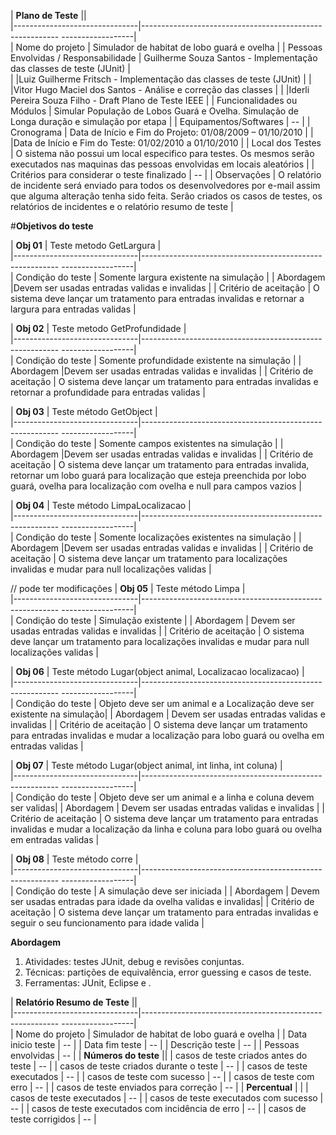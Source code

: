 | **Plano de Teste**                  ||  
|-------------------------------|--------------------------------------------------------- ------------------|  
| Nome do projeto              | Simulador de habitat de lobo guará e ovelha                         | 
| Pessoas Envolvidas / Responsabilidade |  Guilherme Souza Santos - Implementação das classes de teste (JUnit) |  
| |Luiz Guilherme Fritsch - Implementação das classes de teste (JUnit)  |
| |Vitor Hugo Maciel dos Santos - Análise e correção das classes  |
| |Iderli Pereira Souza Filho - Draft Plano de Teste IEEE  |
| Funcionalidades ou Módulos | Simular População de Lobos Guará e Ovelha. Simulação de Longa duração e  simulação por etapa                                              |
| Equipamentos/Softwares  | --                     |
| Cronograma  | Data de Início e Fim do Projeto: 01/08/2009 – 01/10/2010  |
| |Data de Início e Fim do Teste: 01/02/2010 a 01/10/2010  |
| Local dos Testes | O sistema não possui um local especifico para testes. Os mesmos serão executados nas maquinas das pessoas envolvidas em locais aleatórios |
| Critérios para considerar o teste finalizado | -- |
| Observações | O relatório de incidente será enviado para todos os desenvolvedores por e-mail assim que alguma alteração tenha sido feita. Serão criados os casos de testes, os relatórios de incidentes e o relatório resumo de teste |



#**Objetivos do teste**

| **Obj 01**                  | Teste metodo GetLargura |  
|-------------------------------|--------------------------------------------------------- ------------------|  
| Condição do teste             | Somente largura existente na simulação                          | 
| Abordagem             |Devem ser usadas entradas validas e invalidas | 
| Critério de aceitação             | O sistema deve lançar um tratamento para entradas invalidas e retornar a largura para entradas validas                         |  
 
| **Obj 02**                  | Teste metodo GetProfundidade |  
|-------------------------------|--------------------------------------------------------- ------------------|  
| Condição do teste             | Somente profundidade existente na simulação                        | 
| Abordagem             |Devem ser usadas entradas validas e invalidas | 
| Critério de aceitação             | O sistema deve lançar um tratamento para entradas invalidas e retornar a profundidade para entradas validas                         |  

| **Obj 03**                  | Teste método GetObject |  
|-------------------------------|--------------------------------------------------------- ------------------|  
| Condição do teste             | Somente campos existentes na simulação      | 
| Abordagem             |Devem ser usadas entradas validas e invalidas | 
| Critério de aceitação             | O sistema deve lançar um tratamento para entradas invalida, retornar um lobo guará para localização que esteja preenchida por lobo guará, ovelha para localização com ovelha e null para campos vazios |  

| **Obj 04**                  | Teste método LimpaLocalizacao |  
|-------------------------------|--------------------------------------------------------- ------------------|  
| Condição do teste             | Somente localizações existentes na simulação    | 
| Abordagem             |Devem ser usadas entradas validas e invalidas | 
| Critério de aceitação             | O sistema deve lançar um tratamento para localizações invalidas e mudar para null localizações validas |  

// pode ter modificações
| **Obj 05**                  | Teste método Limpa |  
|-------------------------------|--------------------------------------------------------- ------------------|  
| Condição do teste             | Simulação existente | 
| Abordagem             | Devem ser usadas entradas validas e invalidas | 
| Critério de aceitação             | O sistema deve lançar um tratamento para localizações invalidas e mudar para null localizações validas |  

| **Obj 06**                  | Teste método Lugar(object animal, Localizacao localizacao) |  
|-------------------------------|--------------------------------------------------------- ------------------|  
| Condição do teste             | Objeto deve ser um animal e a Localização deve ser existente na simulação| 
| Abordagem             | Devem ser usadas entradas validas e invalidas | 
| Critério de aceitação             | O sistema deve lançar um tratamento para entradas invalidas e mudar a localização para lobo guará ou ovelha em entradas validas |  


| **Obj 07**                  | Teste método Lugar(object animal, int linha, int coluna) |  
|-------------------------------|--------------------------------------------------------- ------------------|  
| Condição do teste             | Objeto deve ser um animal e a linha e coluna devem ser validas| 
| Abordagem             | Devem ser usadas entradas validas e invalidas | 
| Critério de aceitação             | O sistema deve lançar um tratamento para entradas invalidas e mudar a localização da linha e coluna para lobo guará ou ovelha em entradas validas  | 


| **Obj 08**                  | Teste método corre |  
|-------------------------------|--------------------------------------------------------- ------------------|  
| Condição do teste             | A simulação deve ser iniciada | 
| Abordagem             | Devem ser usadas entradas para idade da ovelha validas e invalidas| 
| Critério de aceitação             | O sistema deve lançar um tratamento para entradas invalidas e seguir o seu funcionamento para idade valida | 
 
 

 


**Abordagem**  
   1. Atividades: testes JUnit, debug e revisões conjuntas.  
   2. Técnicas: partições de equivalência, error guessing e casos de teste.  
   3. Ferramentas: JUnit, Eclipse e .    



| **Relatório Resumo de Teste**                  ||  
|-------------------------------|--------------------------------------------------------- ------------------|  
| Nome do projeto              | Simulador de habitat de lobo guará e ovelha                         | 
| Data inicio teste    | --                                     |
| Data fim teste    | --                                                                   |
| Descrição teste   | --                                                               |
| Pessoas envolvidas    | --                                                                  |
| **Números do teste** ||
| casos de teste criados antes do teste    |   --                                                     |
| casos de teste criados durante o teste    |   --                                                     |
| casos de teste executados    |   --                                                     |
| casos de teste com sucesso    |   --                                                     |
| casos de teste com erro    |   --                                                     |
| casos de teste enviados para correção    |   --                                                     |
| **Percentual**    |  |
| casos de teste executados    |   --                                                     |
| casos de teste executados com sucesso    |   --                                                     |
| casos de teste executados com incidência de erro   |   --                                                     |
| casos de teste corrigidos    |   --                                                     |
